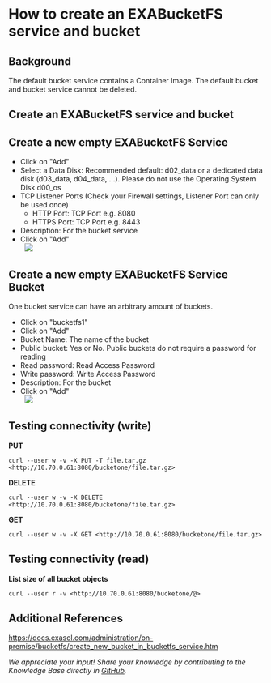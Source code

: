 # How to create an EXABucketFS service and bucket 
## Background

The default bucket service contains a Container Image. The default bucket and bucket service cannot be deleted.

## Create an EXABucketFS service and bucket

## Create a new empty EXABucketFS Service

* Click on "Add"
* Select a Data Disk: Recommended default: d02_data or a dedicated data disk (d03_data, d04_data, ...). Please do not use the Operating System Disk d00_os
* TCP Listener Ports (Check your Firewall settings, Listener Port can only be used once)
	+ HTTP Port: TCP Port e.g. 8080
	+ HTTPS Port: TCP Port e.g. 8443
* Description: For the bucket service 
* Click on "Add"  
   ![](images/1.png)

## Create a new empty EXABucketFS Service Bucket

One bucket service can have an arbitrary amount of buckets.

* Click on "bucketfs1"
* Click on "Add"
* Bucket Name: The name of the bucket
* Public bucket: Yes or No. Public buckets do not require a password for reading
* Read password: Read Access Password
* Write password: Write Access Password
* Description: For the bucket
* Click on "Add"  
   ![](images/2.PNG)

## Testing connectivity (write)

**PUT**  
```
curl --user w -v -X PUT -T file.tar.gz <http://10.70.0.61:8080/bucketone/file.tar.gz>  
```
**DELETE**  
```
curl --user w -v -X DELETE <http://10.70.0.61:8080/bucketone/file.tar.gz>  
```
**GET**  
```
curl --user w -v -X GET <http://10.70.0.61:8080/bucketone/file.tar.gz>
```
## Testing connectivity (read)

**List size of all bucket objects**  
```
curl --user r -v <http://10.70.0.61:8080/bucketone/@>
```
## Additional References

<https://docs.exasol.com/administration/on-premise/bucketfs/create_new_bucket_in_bucketfs_service.htm>

*We appreciate your input! Share your knowledge by contributing to the Knowledge Base directly in [GitHub](https://github.com/exasol/public-knowledgebase).* 